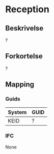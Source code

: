 # Reception

## Beskrivelse

?

## Forkortelse

?

## Mapping

### Guids

| System | GUID |
| ------ | ---- |
| KEID   | ?    |

### IFC

None
